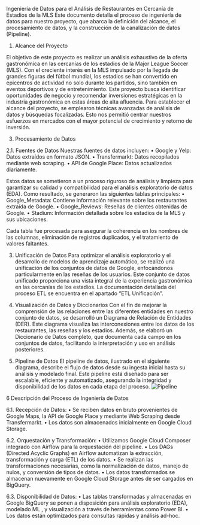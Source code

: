 Ingeniería de Datos para el Análisis de Restaurantes en Cercanía de Estadios de la MLS
Este documento detalla el proceso de ingeniería de datos para nuestro proyecto, que abarca la definición del alcance, el procesamiento de datos, y la construcción de la canalización de datos (Pipeline).

1. Alcance del Proyecto
   
El objetivo de este proyecto es realizar un análisis exhaustivo de la oferta gastronómica en las cercanías de los estadios de la Major League Soccer (MLS). Con el creciente interés en la MLS impulsado por la llegada de grandes figuras del fútbol mundial, los estadios se han convertido en epicentros de actividad no solo durante los partidos, sino también en eventos deportivos y de entretenimiento. Este proyecto busca identificar oportunidades de negocio y recomendar inversiones estratégicas en la industria gastronómica en estas áreas de alta afluencia.
Para establecer el alcance del proyecto, se emplearon técnicas avanzadas de análisis de datos y búsquedas focalizadas. Esto nos permitió centrar nuestros esfuerzos en mercados con el mayor potencial de crecimiento y retorno de inversión.

3. Procesamiento de Datos

2.1. Fuentes de Datos
Nuestras fuentes de datos incluyen:
•	Google y Yelp: Datos extraídos en formato JSON.
•	Transfermarkt: Datos recopilados mediante web scraping.
•	API de Google Place: Datos actualizados diariamente.

Estos datos se sometieron a un proceso riguroso de análisis y limpieza para garantizar su calidad y compatibilidad para el análisis exploratorio de datos (EDA). Como resultado, se generaron las siguientes tablas principales:
•	Google_Metadata: Contiene información relevante sobre los restaurantes extraída de Google.
•	Google_Reviews: Reseñas de clientes obtenidas de Google.
•	Stadium: Información detallada sobre los estadios de la MLS y sus ubicaciones.

Cada tabla fue procesada para asegurar la coherencia en los nombres de las columnas, eliminación de registros duplicados, y el tratamiento de valores faltantes.

3. Unificación de Datos
Para optimizar el análisis exploratorio y el desarrollo de modelos de aprendizaje automático, se realizó una unificación de los conjuntos de datos de Google, enfocándonos particularmente en las reseñas de los usuarios. Este conjunto de datos unificado proporciona una vista integral de la experiencia gastronómica en las cercanías de los estadios. La documentación detallada del proceso ETL se encuentra en el apartado “ETL Unificación”.

4. Visualización de Datos y Diccionarios
Con el fin de mejorar la comprensión de las relaciones entre las diferentes entidades en nuestro conjunto de datos, se desarrolló un Diagrama de Relación de Entidades (DER). Este diagrama visualiza las interconexiones entre los datos de los restaurantes, las reseñas y los estadios.
Además, se elaboró un Diccionario de Datos completo, que documenta cada campo en los conjuntos de datos, facilitando la interpretación y uso en análisis posteriores.

5. Pipeline de Datos
El pipeline de datos, ilustrado en el siguiente diagrama, describe el flujo de datos desde su ingesta inicial hasta su análisis y modelado final. Este pipeline está diseñado para ser escalable, eficiente y automatizado, asegurando la integridad y disponibilidad de los datos en cada etapa del proceso.
![Pipeline](https://github.com/ggerbaldo/Horizon_Project/blob/main/src/Data_Pipeline.jpg?raw=true)

6 Descripción del Proceso de Ingeniería de Datos
 
6.1. Recepción de Datos:
•	Se reciben datos en bruto provenientes de Google Maps, la API de Google Place y mediante Web Scraping desde Transfermarkt.
•	Los datos son almacenados inicialmente en Google Cloud Storage.

6.2. Orquestación y Transformación:
•	Utilizamos Google Cloud Composer integrado con Airflow para la orquestación del pipeline.
•	Los DAGs (Directed Acyclic Graphs) en Airflow automatizan la extracción, transformación y carga (ETL) de los datos.
•	Se realizan las transformaciones necesarias, como la normalización de datos, manejo de nulos, y conversión de tipos de datos.
•	Los datos transformados se almacenan nuevamente en Google Cloud Storage antes de ser cargados en BigQuery.

6.3. Disponibilidad de Datos:
•	Las tablas transformadas y almacenadas en Google BigQuery se ponen a disposición para análisis exploratorio (EDA), modelado ML , y visualización a través de herramientas como Power BI.
•	Los datos están optimizados para consultas rápidas y análisis ad-hoc.
